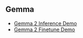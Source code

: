## Gemma
* [Gemma 2 Inference Demo](gemma_2_demo_inference.ipynb)
* [Gemma 2 Finetune Demo](gemma_2_demo_finetune_with_lora.ipynb)
